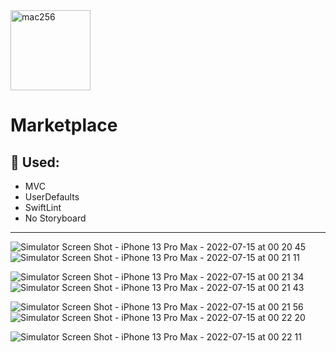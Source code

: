 <img width="128" alt="mac256" src="https://user-images.githubusercontent.com/100344157/180216863-67e2db0f-29d1-4988-a9a7-a4dee01b5a34.png">


# Marketplace

## 📌 Used:
 - MVC
 - UserDefaults
 - SwiftLint
 - No Storyboard
 
 ---
 ![Simulator Screen Shot - iPhone 13 Pro Max - 2022-07-15 at 00 20 45](https://user-images.githubusercontent.com/100344157/179076776-55bebd27-a538-4c87-bf68-36b0b642c557.png)
![Simulator Screen Shot - iPhone 13 Pro Max - 2022-07-15 at 00 21 11](https://user-images.githubusercontent.com/100344157/179076783-96131ace-84ee-4e34-8e2d-729f2b947d81.png)

![Simulator Screen Shot - iPhone 13 Pro Max - 2022-07-15 at 00 21 34](https://user-images.githubusercontent.com/100344157/179076833-2dd9bd2c-dc73-4b88-863d-e5f9e8296f52.png)
![Simulator Screen Shot - iPhone 13 Pro Max - 2022-07-15 at 00 21 43](https://user-images.githubusercontent.com/100344157/179076839-bca04442-ca39-4197-98cc-12241f7468d0.png)

![Simulator Screen Shot - iPhone 13 Pro Max - 2022-07-15 at 00 21 56](https://user-images.githubusercontent.com/100344157/179076896-64311e15-71d0-4582-8d50-593a9482f667.png)
![Simulator Screen Shot - iPhone 13 Pro Max - 2022-07-15 at 00 22 20](https://user-images.githubusercontent.com/100344157/179076903-5e509322-a92b-4368-bbbb-26324c6e8e1f.png)

![Simulator Screen Shot - iPhone 13 Pro Max - 2022-07-15 at 00 22 11](https://user-images.githubusercontent.com/100344157/179076924-b9c985fa-868d-4a18-9ff5-a9ddff64e34a.png)
